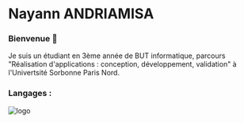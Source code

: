 # Nayann ANDRIAMISA

### Bienvenue 👋
Je suis un étudiant en 3ème année de BUT informatique, parcours "Réalisation d'applications : conception, développement, validation" à l'Univertsité Sorbonne Paris Nord.  

### Langages :
![logo](https://github.com/nayannandriamisa/nayannandriamisa/img/java-logo.png)


<!--
**nayannandriamisa/nayannandriamisa** is a ✨ _special_ ✨ repository because its `README.md` (this file) appears on your GitHub profile.

Here are some ideas to get you started:

- 🔭 I’m currently working on ...
- 🌱 I’m currently learning ...
- 👯 I’m looking to collaborate on ...
- 🤔 I’m looking for help with ...
- 💬 Ask me about ...
- 📫 How to reach me: ...
- 😄 Pronouns: ...
- ⚡ Fun fact: ...
-->
